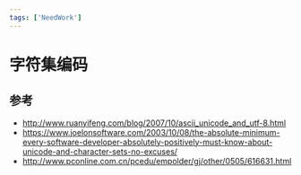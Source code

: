 ```yaml
---
tags: ['NeedWork'] 
---
```


# 字符集编码


## 参考
- http://www.ruanyifeng.com/blog/2007/10/ascii_unicode_and_utf-8.html
- https://www.joelonsoftware.com/2003/10/08/the-absolute-minimum-every-software-developer-absolutely-positively-must-know-about-unicode-and-character-sets-no-excuses/
- http://www.pconline.com.cn/pcedu/empolder/gj/other/0505/616631.html